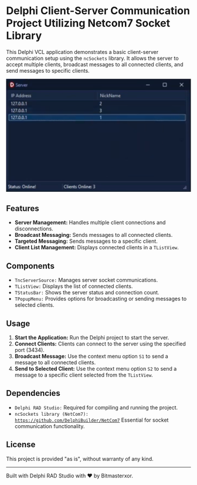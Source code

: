 <h1>Delphi Client-Server Communication Project Utilizing Netcom7 Socket Library</h1>

<p>This Delphi VCL application demonstrates a basic client-server communication setup using the <code>ncSockets</code> library. It allows the server to accept multiple clients, broadcast messages to all connected clients, and send messages to specific clients.</p>

<!-- Replace 'screenshot.png' with the path to your actual image file -->
<p align="center">
  <img src="Preview.png" alt="Screenshot of the Delphi Client-Server Communication Application" style="max-width:100%; height:auto;">
</p>

<h2>Features</h2>
<ul>
  <li><strong>Server Management:</strong> Handles multiple client connections and disconnections.</li>
  <li><strong>Broadcast Messaging:</strong> Sends messages to all connected clients.</li>
  <li><strong>Targeted Messaging:</strong> Sends messages to a specific client.</li>
  <li><strong>Client List Management:</strong> Displays connected clients in a <code>TListView</code>.</li>
</ul>

<h2>Components</h2>
<ul>
  <li><code>TncServerSource:</code> Manages server socket communications.</li>
  <li><code>TListView:</code> Displays the list of connected clients.</li>
  <li><code>TStatusBar:</code> Shows the server status and connection count.</li>
  <li><code>TPopupMenu:</code> Provides options for broadcasting or sending messages to selected clients.</li>
</ul>

<h2>Usage</h2>
<ol>
  <li><strong>Start the Application:</strong> Run the Delphi project to start the server.</li>
  <li><strong>Connect Clients:</strong> Clients can connect to the server using the specified port (3434).</li>
  <li><strong>Broadcast Message:</strong> Use the context menu option <code>S1</code> to send a message to all connected clients.</li>
  <li><strong>Send to Selected Client:</strong> Use the context menu option <code>S2</code> to send a message to a specific client selected from the <code>TListView</code>.</li>
</ol>

<h2>Dependencies</h2>
<ul>
  <li><code>Delphi RAD Studio:</code> Required for compiling and running the project.</li>
  <li><code>ncSockets library (NetCom7): <a href="https://github.com/DelphiBuilder/NetCom7" target="_blank">https://github.com/DelphiBuilder/NetCom7</a></code> Essential for socket communication functionality.</li>
</ul>

<h2>License</h2>
<p>This project is provided "as is", without warranty of any kind.</p>

<hr>

<p>Built with Delphi RAD Studio with ❤️ by Bitmasterxor.</p>
